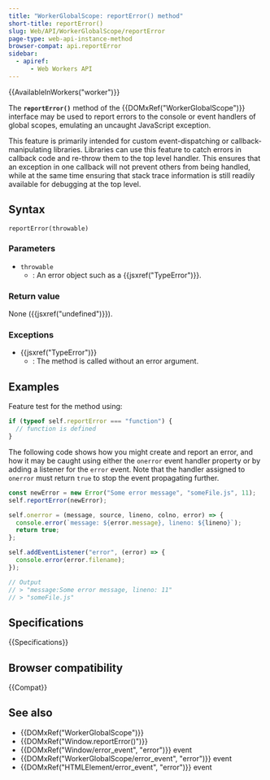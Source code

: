 ```yaml
---
title: "WorkerGlobalScope: reportError() method"
short-title: reportError()
slug: Web/API/WorkerGlobalScope/reportError
page-type: web-api-instance-method
browser-compat: api.reportError
sidebar:
  - apiref:
      - Web Workers API
---
```


{{AvailableInWorkers("worker")}}

The **`reportError()`** method of the {{DOMxRef("WorkerGlobalScope")}} interface may be used to report errors to the console or event handlers of global scopes, emulating an uncaught JavaScript exception.

This feature is primarily intended for custom event-dispatching or callback-manipulating libraries.
Libraries can use this feature to catch errors in callback code and re-throw them to the top level handler.
This ensures that an exception in one callback will not prevent others from being handled, while at the same time ensuring that stack trace information is still readily available for debugging at the top level.

## Syntax

```js-nolint
reportError(throwable)
```

### Parameters

- `throwable`
  - : An error object such as a {{jsxref("TypeError")}}.

### Return value

None ({{jsxref("undefined")}}).

### Exceptions

- {{jsxref("TypeError")}}
  - : The method is called without an error argument.

## Examples

Feature test for the method using:

```js
if (typeof self.reportError === "function") {
  // function is defined
}
```

The following code shows how you might create and report an error, and how it may be caught using either the `onerror` event handler property or by adding a listener for the `error` event.
Note that the handler assigned to `onerror` must return `true` to stop the event propagating further.

```js
const newError = new Error("Some error message", "someFile.js", 11);
self.reportError(newError);

self.onerror = (message, source, lineno, colno, error) => {
  console.error(`message: ${error.message}, lineno: ${lineno}`);
  return true;
};

self.addEventListener("error", (error) => {
  console.error(error.filename);
});

// Output
// > "message:Some error message, lineno: 11"
// > "someFile.js"
```

## Specifications

{{Specifications}}

## Browser compatibility

{{Compat}}

## See also

- {{DOMxRef("WorkerGlobalScope")}}
- {{DOMxRef("Window.reportError()")}}
- {{DOMxRef("Window/error_event", "error")}} event
- {{DOMxRef("WorkerGlobalScope/error_event", "error")}} event
- {{DOMxRef("HTMLElement/error_event", "error")}} event
